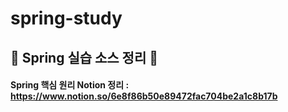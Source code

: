 # spring-study
## 🌳 Spring 실습 소스 정리 🌳
#### Spring 핵심 원리 Notion 정리 : https://www.notion.so/6e8f86b50e89472fac704be2a1c8b17b
